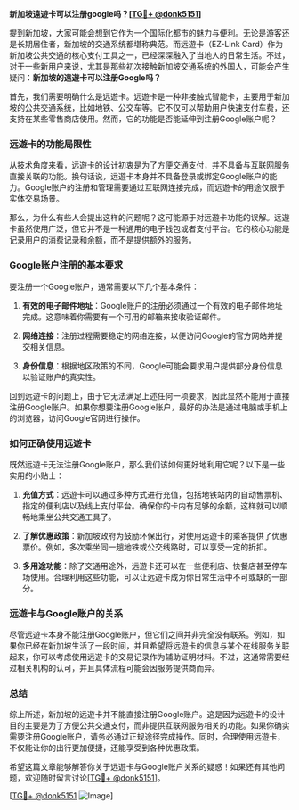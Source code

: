 **新加坡遠遊卡可以注册google吗？[[TG💪+ @donk5151](https://t.me/s/donk5151)]**

提到新加坡，大家可能会想到它作为一个国际化都市的魅力与便利。无论是游客还是长期居住者，新加坡的交通系统都堪称典范。而远遊卡（EZ-Link Card）作为新加坡公共交通的核心支付工具之一，已经深深融入了当地人的日常生活。不过，对于一些新用户来说，尤其是那些初次接触新加坡交通系统的外国人，可能会产生疑问：**新加坡的遠遊卡可以注册Google吗？**

首先，我们需要明确什么是远遊卡。远遊卡是一种非接触式智能卡，主要用于新加坡的公共交通系统，比如地铁、公交车等。它不仅可以帮助用户快速支付车费，还支持在某些零售商店使用。然而，它的功能是否能延伸到注册Google账户呢？

### **远遊卡的功能局限性**

从技术角度来看，远遊卡的设计初衷是为了方便交通支付，并不具备与互联网服务直接关联的功能。换句话说，远遊卡本身并不具备登录或绑定Google账户的能力。Google账户的注册和管理需要通过互联网连接完成，而远遊卡的用途仅限于实体交易场景。

那么，为什么有些人会提出这样的问题呢？这可能源于对远遊卡功能的误解。远遊卡虽然使用广泛，但它并不是一种通用的电子钱包或者支付平台。它的核心功能是记录用户的消费记录和余额，而不是提供额外的服务。

### **Google账户注册的基本要求**

要注册一个Google账户，通常需要以下几个基本条件：

1. **有效的电子邮件地址**：Google账户的注册必须通过一个有效的电子邮件地址完成。这意味着你需要有一个可用的邮箱来接收验证邮件。
   
2. **网络连接**：注册过程需要稳定的网络连接，以便访问Google的官方网站并提交相关信息。

3. **身份信息**：根据地区政策的不同，Google可能会要求用户提供部分身份信息以验证账户的真实性。

回到远遊卡的问题上，由于它无法满足上述任何一项要求，因此显然不能用于直接注册Google账户。如果你想要注册Google账户，最好的办法是通过电脑或手机上的浏览器，访问Google官网进行操作。

### **如何正确使用远遊卡**

既然远遊卡无法注册Google账户，那么我们该如何更好地利用它呢？以下是一些实用的小贴士：

1. **充值方式**：远遊卡可以通过多种方式进行充值，包括地铁站内的自动售票机、指定的便利店以及线上支付平台。确保你的卡内有足够的余额，这样就可以顺畅地乘坐公共交通工具了。

2. **了解优惠政策**：新加坡政府为鼓励环保出行，对使用远遊卡的乘客提供了优惠票价。例如，多次乘坐同一趟地铁或公交线路时，可以享受一定的折扣。

3. **多用途功能**：除了交通用途外，远遊卡还可以在一些便利店、快餐店甚至停车场使用。合理利用这些功能，可以让远遊卡成为你日常生活中不可或缺的一部分。

### **远遊卡与Google账户的关系**

尽管远遊卡本身不能注册Google账户，但它们之间并非完全没有联系。例如，如果你已经在新加坡生活了一段时间，并且希望将远遊卡的信息与某个在线服务关联起来，你可以考虑使用远遊卡的交易记录作为辅助证明材料。不过，这通常需要经过相关机构的认可，并且具体流程可能会因服务提供商而异。

### **总结**

综上所述，新加坡的远遊卡并不能直接注册Google账户。这是因为远遊卡的设计目的主要是为了方便公共交通支付，而非提供互联网服务相关的功能。如果你确实需要注册Google账户，请务必通过正规途径完成操作。同时，合理使用远遊卡，不仅能让你的出行更加便捷，还能享受到各种优惠政策。

希望这篇文章能够解答你关于远遊卡与Google账户关系的疑惑！如果还有其他问题，欢迎随时留言讨论[[TG💪+ @donk5151](https://t.me/s/donk5151)]。

[[TG💪+ @donk5151](https://t.me/s/donk5151) ![Image](https://i.postimg.cc/rwNCRYN7/Snipaste-2025-04-30-17-27-05.png)]